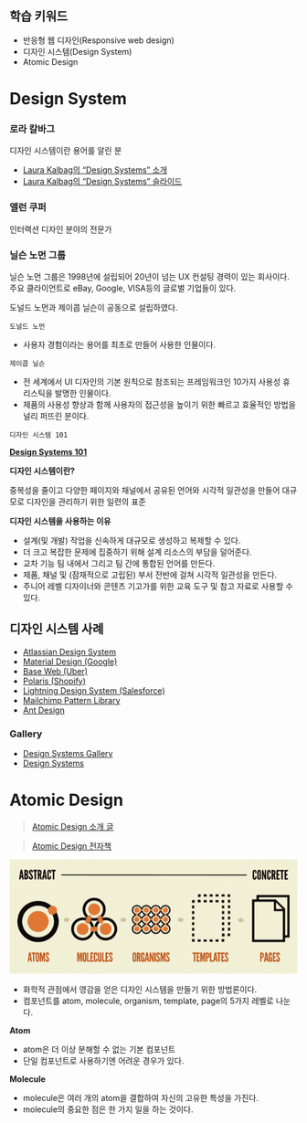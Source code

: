 ## 학습 키워드

- 반응형 웹 디자인(Responsive web design)
- 디자인 시스템(Design System)
- Atomic Design

# Design System

### 로라 칼바그

디자인 시스템이란 용어를 알린 분

- [Laura Kalbag의 “Design Systems” 소개](https://24ways.org/2012/design-systems/)
- [Laura Kalbag의 “Design Systems” 슬라이드](https://speakerdeck.com/laurakalbag/design-systems-1)

### 앨런 쿠퍼

인터랙션 디자인 분야의 전문가

### 닐슨 노먼 그룹

닐슨 노먼 그룹은 1998년에 설립되어 20년이 넘는 UX 컨설팅 경력이 있는 회사이다. 주요 클라이언트로 eBay, Google, VISA등의 글로벌 기업들이 있다.

도널드 노먼과 제이콥 닐슨이 공동으로 설립하였다. 

`도널드 노먼`

- 사용자 경험이라는 용어를 최초로 만들어 사용한 인물이다.

`제이콥 닐슨`

- 전 세계에서 UI 디자인의 기본 원칙으로 참조되는 프레임워크인 10가지 사용성 휴리스틱을 발명한 인물이다.
- 제품의 사용성 향상과 함께 사용자의 접근성을 높이기 위한 빠르고 효율적인 방법을 널리 퍼뜨린 분이다.

`디자인 시스템 101`

**[Design Systems 101](https://www.nngroup.com/articles/design-systems-101/)**

**디자인 시스템이란?**

중복성을 줄이고 다양한 페이지와 채널에서 공유된 언어와 시각적 일관성을 만들어 대규모로 디자인을 관리하기 위한 일련의 표준

**디자인 시스템을 사용하는 이유**

- 설계(및 개발) 작업을 신속하게 대규모로 생성하고 복제할 수 있다.
- 더 크고 복잡한 문제에 집중하기 위해 설계 리소스의 부담을 덜어준다.
- 교차 기능 팀 내에서 그리고 팀 간에 통합된 언어를 만든다.
- 제품, 채널 및 (잠재적으로 고립된) 부서 전반에 걸쳐 시각적 일관성을 만든다.
- 주니어 레벨 디자이너와 콘텐츠 기고가를 위한 교육 도구 및 참고 자료로 사용할 수 있다.

## 디자인 시스템 사례

- [Atlassian Design System](https://atlassian.design/)
- [Material Design (Google)](https://material.io/)
- [Base Web (Uber)](https://baseweb.design/)
- [Polaris (Shopify)](https://polaris.shopify.com/)
- [Lightning Design System (Salesforce)](https://www.lightningdesignsystem.com/)
- [Mailchimp Pattern Library](https://ux.mailchimp.com/patterns)
- [Ant Design](https://ant.design/)

### Gallery

- [Design Systems Gallery](https://designsystemsrepo.com/design-systems/)
- [Design Systems](https://www.designsystems.com/open-design-systems/)

# Atomic Design

> [Atomic Design 소개 글](https://bradfrost.com/blog/post/atomic-web-design/)
> 

> [Atomic Design 전자책](https://atomicdesign.bradfrost.com/)
> 

![atomic](./images/atomic.png)

- 화학적 관점에서 영감을 얻은 디자인 시스템을 만들기 위한 방법론이다.
- 컴포넌트를 atom, molecule, organism, template, page의 5가지 레벨로 나눈다.

****Atom****

- atom은 더 이상 분해할 수 없는 기본 컴포넌트
- 단일 컴포넌트로 사용하기엔 어려운 경우가 있다.

****Molecule****

- molecule은 여러 개의 atom을 결합하여 자신의 고유한 특성을 가진다.
- molecule의 중요한 점은 한 가지 일을 하는 것이다.